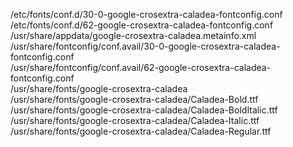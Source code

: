 /etc/fonts/conf.d/30-0-google-crosextra-caladea-fontconfig.conf  
/etc/fonts/conf.d/62-google-crosextra-caladea-fontconfig.conf  
/usr/share/appdata/google-crosextra-caladea.metainfo.xml  
/usr/share/fontconfig/conf.avail/30-0-google-crosextra-caladea-fontconfig.conf  
/usr/share/fontconfig/conf.avail/62-google-crosextra-caladea-fontconfig.conf  
/usr/share/fonts/google-crosextra-caladea  
/usr/share/fonts/google-crosextra-caladea/Caladea-Bold.ttf  
/usr/share/fonts/google-crosextra-caladea/Caladea-BoldItalic.ttf  
/usr/share/fonts/google-crosextra-caladea/Caladea-Italic.ttf  
/usr/share/fonts/google-crosextra-caladea/Caladea-Regular.ttf  
